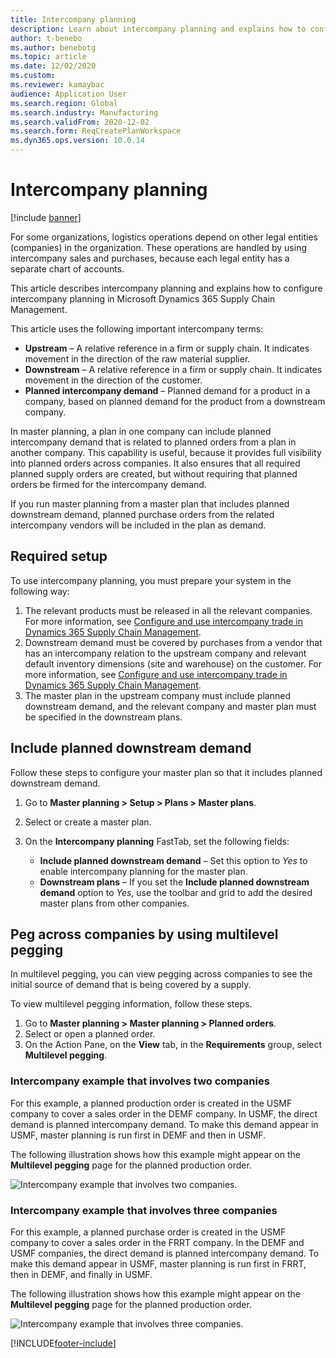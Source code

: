 ```yaml
---
title: Intercompany planning
description: Learn about intercompany planning and explains how to configure intercompany planning in Microsoft Dynamics 365 Supply Chain Management.
author: t-benebo
ms.author: benebotg
ms.topic: article
ms.date: 12/02/2020
ms.custom: 
ms.reviewer: kamaybac 
audience: Application User
ms.search.region: Global
ms.search.industry: Manufacturing
ms.search.validFrom: 2020-12-02
ms.search.form: ReqCreatePlanWorkspace
ms.dyn365.ops.version: 10.0.14
---
```


# Intercompany planning

[!include [banner](../../includes/banner.md)]

For some organizations, logistics operations depend on other legal entities (companies) in the organization. These operations are handled by using intercompany sales and purchases, because each legal entity has a separate chart of accounts.

This article describes intercompany planning and explains how to configure intercompany planning in Microsoft Dynamics 365 Supply Chain Management.

This article uses the following important intercompany terms:

- **Upstream** – A relative reference in a firm or supply chain. It indicates movement in the direction of the raw material supplier.
- **Downstream** – A relative reference in a firm or supply chain. It indicates movement in the direction of the customer.
- **Planned intercompany demand** – Planned demand for a product in a company, based on planned demand for the product from a downstream company.

In master planning, a plan in one company can include planned intercompany demand that is related to planned orders from a plan in another company. This capability is useful, because it provides full visibility into planned orders across companies. It also ensures that all required planned supply orders are created, but without requiring that planned orders be firmed for the intercompany demand.

If you run master planning from a master plan that includes planned downstream demand, planned purchase orders from the related intercompany vendors will be included in the plan as demand.

## Required setup

To use intercompany planning, you must prepare your system in the following way:

1. The relevant products must be released in all the relevant companies. For more information, see [Configure and use intercompany trade in Dynamics 365 Supply Chain Management](/training/modules/configure-use-intercompany-trade-dyn365-supply-chain-mgmt/).
1. Downstream demand must be covered by purchases from a vendor that has an intercompany relation to the upstream company and relevant default inventory dimensions (site and warehouse) on the customer. For more information, see [Configure and use intercompany trade in Dynamics 365 Supply Chain Management](/training/modules/configure-use-intercompany-trade-dyn365-supply-chain-mgmt/).
1. The master plan in the upstream company must include planned downstream demand, and the relevant company and master plan must be specified in the downstream plans.

## Include planned downstream demand

Follow these steps to configure your master plan so that it includes planned downstream demand.

1. Go to **Master planning \> Setup \> Plans \> Master plans**.
1. Select or create a master plan.
1. On the **Intercompany planning** FastTab, set the following fields:

    - **Include planned downstream demand** – Set this option to *Yes* to enable intercompany planning for the master plan.
    - **Downstream plans** – If you set the **Include planned downstream demand** option to *Yes*, use the toolbar and grid to add the desired master plans from other companies.

## Peg across companies by using multilevel pegging

In multilevel pegging, you can view pegging across companies to see the initial source of demand that is being covered by a supply.

To view multilevel pegging information, follow these steps.

1. Go to **Master planning \> Master planning \> Planned orders**.
1. Select or open a planned order.
1. On the Action Pane, on the **View** tab, in the **Requirements** group, select **Multilevel pegging**.

### Intercompany example that involves two companies

For this example, a planned production order is created in the USMF company to cover a sales order in the DEMF company. In USMF, the direct demand is planned intercompany demand. To make this demand appear in USMF, master planning is run first in DEMF and then in USMF.

The following illustration shows how this example might appear on the **Multilevel pegging** page for the planned production order.

![Intercompany example that involves two companies.](media/IntercompanyPlanning1.png)

### Intercompany example that involves three companies

For this example, a planned purchase order is created in the USMF company to cover a sales order in the FRRT company. In the DEMF and USMF companies, the direct demand is planned intercompany demand. To make this demand appear in USMF, master planning is run first in FRRT, then in DEMF, and finally in USMF.

The following illustration shows how this example might appear on the **Multilevel pegging** page for the planned production order.

![Intercompany example that involves three companies.](media/IntercompanyPlanning2.png)

[!INCLUDE[footer-include](../../../includes/footer-banner.md)]
